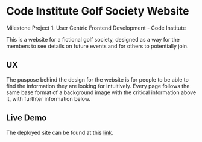 # Code Institute Golf Society Website

Milestone Project 1: User Centric Frontend Development - Code Institute

This is a website for a fictional golf society, designed as a way for the members to see details on future events and for others to potentially join.

## UX

The puspose behind the design for the website is for people to be able to find the information they are looking for intuitively. Every page follows the same base format of a background image with the critical information above it, with furthter information below.

## Live Demo

The deployed site can be found at this [link](https://nickstevens722.github.io/MileStoneProject1/).